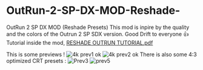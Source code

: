 # OutRun-2-SP-DX-MOD-Reshade-
OutRun 2 SP DX MOD (Reshade Presets)
This mod is inpire by the quality and the colors of the Outrun 2 SP SDX version.
Good Drift to everyone 👍
Tutorial inside the mod, [RESHADE OUTRUN TUTORIAL.pdf](https://github.com/user-attachments/files/19343116/RESHADE.OUTRUN.TUTORIAL.pdf)

This is some previews ! 
![4k prev1 ok](https://github.com/user-attachments/assets/99868009-d8f6-4042-8a04-f18192d794c6)
![4k prev2 ok](https://github.com/user-attachments/assets/45374914-cfe3-4336-b829-bddc1d283b76)
There is also some 4:3 optimized CRT presets : 
![Prev3](https://github.com/user-attachments/assets/88329947-36a7-46f9-b500-ce7d17080ea5)
![prev5](https://github.com/user-attachments/assets/07990eed-270c-48cb-bfd6-d8fcd446295b)
